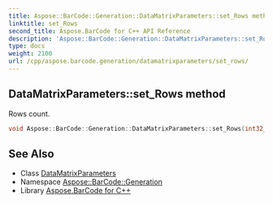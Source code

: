 ```yaml
---
title: Aspose::BarCode::Generation::DataMatrixParameters::set_Rows method
linktitle: set_Rows
second_title: Aspose.BarCode for C++ API Reference
description: 'Aspose::BarCode::Generation::DataMatrixParameters::set_Rows method. Rows count in C++.'
type: docs
weight: 2100
url: /cpp/aspose.barcode.generation/datamatrixparameters/set_rows/
---
```

## DataMatrixParameters::set_Rows method


Rows count.

```cpp
void Aspose::BarCode::Generation::DataMatrixParameters::set_Rows(int32_t value)
```


## See Also

* Class [DataMatrixParameters](../)
* Namespace [Aspose::BarCode::Generation](../../)
* Library [Aspose.BarCode for C++](../../../)
